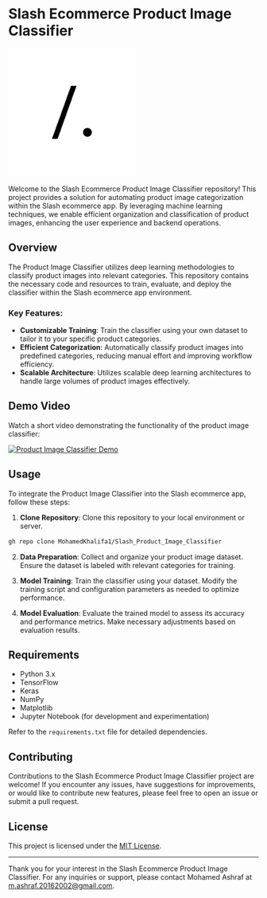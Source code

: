 # Slash Ecommerce Product Image Classifier

![Slash Ecommerce](Slash-Logo.webp)

Welcome to the Slash Ecommerce Product Image Classifier repository! This project provides a solution for automating product image categorization within the Slash ecommerce app. By leveraging machine learning techniques, we enable efficient organization and classification of product images, enhancing the user experience and backend operations.

## Overview

The Product Image Classifier utilizes deep learning methodologies to classify product images into relevant categories. This repository contains the necessary code and resources to train, evaluate, and deploy the classifier within the Slash ecommerce app environment.

### Key Features:
- **Customizable Training**: Train the classifier using your own dataset to tailor it to your specific product categories.
- **Efficient Categorization**: Automatically classify product images into predefined categories, reducing manual effort and improving workflow efficiency.
- **Scalable Architecture**: Utilizes scalable deep learning architectures to handle large volumes of product images effectively.

## Demo Video

Watch a short video demonstrating the functionality of the product image classifier:

[![Product Image Classifier Demo](https://img.youtube.com/vi/UtdbjdD0R-c/0.jpg)](https://www.youtube.com/watch?v=UtdbjdD0R-c)

## Usage

To integrate the Product Image Classifier into the Slash ecommerce app, follow these steps:

1. **Clone Repository**: Clone this repository to your local environment or server.

```bash
gh repo clone MohamedKhalifa1/Slash_Product_Image_Classifier
```

2. **Data Preparation**: Collect and organize your product image dataset. Ensure the dataset is labeled with relevant categories for training.

3. **Model Training**: Train the classifier using your dataset. Modify the training script and configuration parameters as needed to optimize performance.

4. **Model Evaluation**: Evaluate the trained model to assess its accuracy and performance metrics. Make necessary adjustments based on evaluation results.


## Requirements

- Python 3.x
- TensorFlow
- Keras
- NumPy
- Matplotlib
- Jupyter Notebook (for development and experimentation)

Refer to the `requirements.txt` file for detailed dependencies.

## Contributing

Contributions to the Slash Ecommerce Product Image Classifier project are welcome! If you encounter any issues, have suggestions for improvements, or would like to contribute new features, please feel free to open an issue or submit a pull request.

## License

This project is licensed under the [MIT License](LICENSE).

---

Thank you for your interest in the Slash Ecommerce Product Image Classifier. For any inquiries or support, please contact Mohamed Ashraf at [m.ashraf.20162002@gmail.com](mailto:m.ashraf.20162002@gmail.com).
